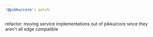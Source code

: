 ```yaml
---
'@pikku/core': patch
---
```


refactor: moving service implementations out of pikku/core since they aren't all edge compatible
